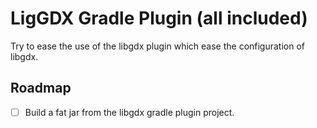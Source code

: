 # LigGDX Gradle Plugin (all included)

Try to ease the use of the libgdx plugin which ease the
configuration of libgdx.

## Roadmap

- [ ] Build a fat jar from the libgdx gradle plugin project.